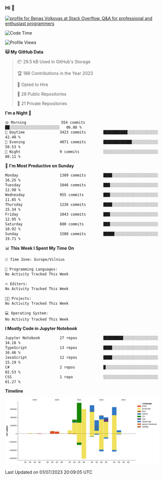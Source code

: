 ### Hi 👋
<a href="https://stackoverflow.com/users/14954249/benas-volkovas"><img src="https://stackoverflow.com/users/flair/14954249.png?theme=dark" width="208" height="58" alt="profile for Benas Volkovas at Stack Overflow, Q&amp;A for professional and enthusiast programmers" title="profile for Benas Volkovas at Stack Overflow, Q&amp;A for professional and enthusiast programmers"></a>

<!--START_SECTION:waka-->
![Code Time](http://img.shields.io/badge/Code%20Time-1%2C460%20hrs%2028%20mins-blue)

![Profile Views](http://img.shields.io/badge/Profile%20Views-0-blue)

**🐱 My GitHub Data** 

> 📦 29.5 kB Used in GitHub's Storage 
 > 
> 🏆 188 Contributions in the Year 2023
 > 
> 💼 Opted to Hire
 > 
> 📜 28 Public Repositories 
 > 
> 🔑 21 Private Repositories 
 > 
**I'm a Night 🦉** 

```text
🌞 Morning                554 commits         ██░░░░░░░░░░░░░░░░░░░░░░░   06.88 % 
🌆 Daytime                3423 commits        ███████████░░░░░░░░░░░░░░   42.48 % 
🌃 Evening                4071 commits        █████████████░░░░░░░░░░░░   50.53 % 
🌙 Night                  9 commits           ░░░░░░░░░░░░░░░░░░░░░░░░░   00.11 % 
```
📅 **I'm Most Productive on Sunday** 

```text
Monday                   1309 commits        ████░░░░░░░░░░░░░░░░░░░░░   16.25 % 
Tuesday                  1046 commits        ███░░░░░░░░░░░░░░░░░░░░░░   12.98 % 
Wednesday                955 commits         ███░░░░░░░░░░░░░░░░░░░░░░   11.85 % 
Thursday                 1236 commits        ████░░░░░░░░░░░░░░░░░░░░░   15.34 % 
Friday                   1043 commits        ███░░░░░░░░░░░░░░░░░░░░░░   12.95 % 
Saturday                 880 commits         ███░░░░░░░░░░░░░░░░░░░░░░   10.92 % 
Sunday                   1588 commits        █████░░░░░░░░░░░░░░░░░░░░   19.71 % 
```


📊 **This Week I Spent My Time On** 

```text
🕑︎ Time Zone: Europe/Vilnius

💬 Programming Languages: 
No Activity Tracked This Week

🔥 Editors: 
No Activity Tracked This Week

🐱‍💻 Projects: 
No Activity Tracked This Week

💻 Operating System: 
No Activity Tracked This Week
```

**I Mostly Code in Jupyter Notebook** 

```text
Jupyter Notebook         27 repos            █████████░░░░░░░░░░░░░░░░   34.18 % 
TypeScript               13 repos            ████░░░░░░░░░░░░░░░░░░░░░   16.46 % 
JavaScript               12 repos            ████░░░░░░░░░░░░░░░░░░░░░   15.19 % 
C#                       2 repos             █░░░░░░░░░░░░░░░░░░░░░░░░   02.53 % 
CSS                      1 repo              ░░░░░░░░░░░░░░░░░░░░░░░░░   01.27 % 
```



**Timeline**

![Lines of Code chart](https://raw.githubusercontent.com/BenasVolkovas/BenasVolkovas/main/assets/bar_graph.png)


 Last Updated on 01/07/2023 20:09:05 UTC
<!--END_SECTION:waka-->

